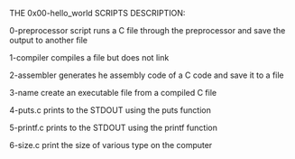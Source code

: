 THE 0x00-hello_world SCRIPTS DESCRIPTION:

0-preprocessor script runs a C file through the preprocessor and save the output to another file

1-compiler compiles a file but does not link

2-assembler generates he assembly code of a C code and save it to a file

3-name create an executable file from a compiled C file

4-puts.c prints to the 	STDOUT using the puts function

5-printf.c prints to the STDOUT using the printf function

6-size.c print the size of various type on the computer

